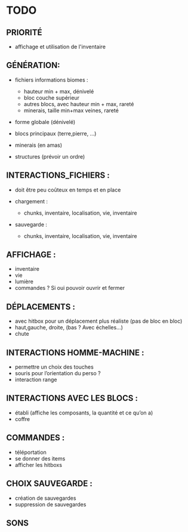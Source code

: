 # TODO

## PRIORITÉ

- affichage et utilisation de l'inventaire

## GÉNÉRATION:

- fichiers informations biomes :
    - hauteur min + max, dénivelé
    - bloc couche supérieur
    - autres blocs, avec hauteur min + max, rareté
    - minerais, taille min+max veines, rareté

- forme globale (dénivelé)

- blocs principaux (terre,pierre, …)
- minerais (en amas)
- structures (prévoir un ordre)



## INTERACTIONS_FICHIERS :

- doit être peu coûteux en temps et en place

- chargement :
    - chunks, inventaire, localisation, vie, inventaire

- sauvegarde :
    - chunks, inventaire, localisation, vie, inventaire

## AFFICHAGE :

- inventaire
- vie
- lumière
- commandes ? Si oui pouvoir ouvrir et fermer

## DÉPLACEMENTS :

- avec hitbox pour un déplacement plus réaliste (pas de bloc en bloc)
- haut,gauche, droite, (bas ? Avec échelles…)
- chute

## INTERACTIONS HOMME-MACHINE :

- permettre un choix des touches
- souris pour l’orientation du perso ?
- interaction range

## INTERACTIONS AVEC LES BLOCS :

- établi (affiche les composants, la quantité et ce qu’on a)
- coffre

## COMMANDES :

- téléportation
- se donner des items
- afficher les hitboxs

## CHOIX SAUVEGARDE :

- création de sauvegardes
- suppression de sauvegardes

## SONS